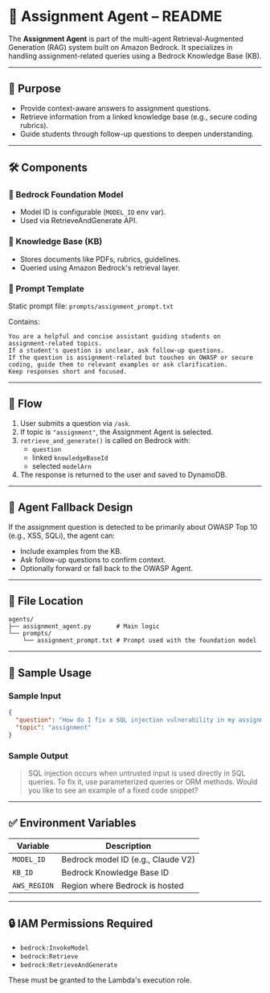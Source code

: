 
# 📘 Assignment Agent – README

The **Assignment Agent** is part of the multi-agent Retrieval-Augmented Generation (RAG) system built on Amazon Bedrock. It specializes in handling assignment-related queries using a Bedrock Knowledge Base (KB).

---

## 🧠 Purpose

- Provide context-aware answers to assignment questions.
- Retrieve information from a linked knowledge base (e.g., secure coding rubrics).
- Guide students through follow-up questions to deepen understanding.

---

## 🛠️ Components

### 🔹 Bedrock Foundation Model
- Model ID is configurable (`MODEL_ID` env var).
- Used via RetrieveAndGenerate API.

### 🔹 Knowledge Base (KB)
- Stores documents like PDFs, rubrics, guidelines.
- Queried using Amazon Bedrock's retrieval layer.

### 🔹 Prompt Template
Static prompt file: `prompts/assignment_prompt.txt`

Contains:
```
You are a helpful and concise assistant guiding students on assignment-related topics. 
If a student's question is unclear, ask follow-up questions. 
If the question is assignment-related but touches on OWASP or secure coding, guide them to relevant examples or ask clarification.
Keep responses short and focused.
```

---

## 🔄 Flow

1. User submits a question via `/ask`.
2. If topic is `"assignment"`, the Assignment Agent is selected.
3. `retrieve_and_generate()` is called on Bedrock with:
   - `question`
   - linked `knowledgeBaseId`
   - selected `modelArn`
4. The response is returned to the user and saved to DynamoDB.

---

## 🧩 Agent Fallback Design

If the assignment question is detected to be primarily about OWASP Top 10 (e.g., XSS, SQLi), the agent can:
- Include examples from the KB.
- Ask follow-up questions to confirm context.
- Optionally forward or fall back to the OWASP Agent.

---

## 📁 File Location

```
agents/
├── assignment_agent.py       # Main logic
└── prompts/
    └── assignment_prompt.txt # Prompt used with the foundation model
```

---

## 🧪 Sample Usage

### Sample Input
```json
{
  "question": "How do I fix a SQL injection vulnerability in my assignment?",
  "topic": "assignment"
}
```

### Sample Output
> SQL injection occurs when untrusted input is used directly in SQL queries. To fix it, use parameterized queries or ORM methods. Would you like to see an example of a fixed code snippet?

---

## ✅ Environment Variables

| Variable      | Description                          |
|---------------|--------------------------------------|
| `MODEL_ID`    | Bedrock model ID (e.g., Claude V2)   |
| `KB_ID`       | Bedrock Knowledge Base ID            |
| `AWS_REGION`  | Region where Bedrock is hosted       |

---

## 🔒 IAM Permissions Required

- `bedrock:InvokeModel`
- `bedrock:Retrieve`
- `bedrock:RetrieveAndGenerate`

These must be granted to the Lambda's execution role.


